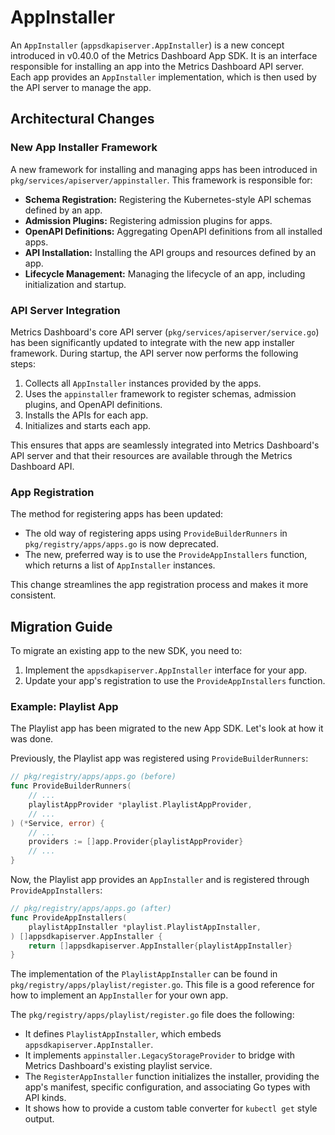 # AppInstaller

An `AppInstaller` (`appsdkapiserver.AppInstaller`) is a new concept introduced in v0.40.0 of the Metrics Dashboard App SDK. It is an interface responsible for installing an app into the Metrics Dashboard API server. Each app provides an `AppInstaller` implementation, which is then used by the API server to manage the app.

## Architectural Changes

### New App Installer Framework

A new framework for installing and managing apps has been introduced in `pkg/services/apiserver/appinstaller`. This framework is responsible for:

-   **Schema Registration:** Registering the Kubernetes-style API schemas defined by an app.
-   **Admission Plugins:** Registering admission plugins for apps.
-   **OpenAPI Definitions:** Aggregating OpenAPI definitions from all installed apps.
-   **API Installation:** Installing the API groups and resources defined by an app.
-   **Lifecycle Management:** Managing the lifecycle of an app, including initialization and startup.

### API Server Integration

Metrics Dashboard's core API server (`pkg/services/apiserver/service.go`) has been significantly updated to integrate with the new app installer framework. During startup, the API server now performs the following steps:

1.  Collects all `AppInstaller` instances provided by the apps.
2.  Uses the `appinstaller` framework to register schemas, admission plugins, and OpenAPI definitions.
3.  Installs the APIs for each app.
4.  Initializes and starts each app.

This ensures that apps are seamlessly integrated into Metrics Dashboard's API server and that their resources are available through the Metrics Dashboard API.

### App Registration

The method for registering apps has been updated:

-   The old way of registering apps using `ProvideBuilderRunners` in `pkg/registry/apps/apps.go` is now deprecated.
-   The new, preferred way is to use the `ProvideAppInstallers` function, which returns a list of `AppInstaller` instances.

This change streamlines the app registration process and makes it more consistent.

## Migration Guide

To migrate an existing app to the new SDK, you need to:

1.  Implement the `appsdkapiserver.AppInstaller` interface for your app.
2.  Update your app's registration to use the `ProvideAppInstallers` function.

### Example: Playlist App

The Playlist app has been migrated to the new App SDK. Let's look at how it was done.

Previously, the Playlist app was registered using `ProvideBuilderRunners`:

```go
// pkg/registry/apps/apps.go (before)
func ProvideBuilderRunners(
    // ...
    playlistAppProvider *playlist.PlaylistAppProvider,
    // ...
) (*Service, error) {
    // ...
    providers := []app.Provider{playlistAppProvider}
    // ...
}
```

Now, the Playlist app provides an `AppInstaller` and is registered through `ProvideAppInstallers`:

```go
// pkg/registry/apps/apps.go (after)
func ProvideAppInstallers(
	playlistAppInstaller *playlist.PlaylistAppInstaller,
) []appsdkapiserver.AppInstaller {
	return []appsdkapiserver.AppInstaller{playlistAppInstaller}
}
```

The implementation of the `PlaylistAppInstaller` can be found in `pkg/registry/apps/playlist/register.go`. This file is a good reference for how to implement an `AppInstaller` for your own app.

The `pkg/registry/apps/playlist/register.go` file does the following:
- It defines `PlaylistAppInstaller`, which embeds `appsdkapiserver.AppInstaller`.
- It implements `appinstaller.LegacyStorageProvider` to bridge with Metrics Dashboard's existing playlist service.
- The `RegisterAppInstaller` function initializes the installer, providing the app's manifest, specific configuration, and associating Go types with API kinds.
- It shows how to provide a custom table converter for `kubectl get` style output. 